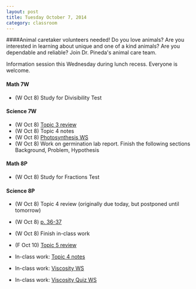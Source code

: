 ```yaml
---
layout: post  
title: Tuesday October 7, 2014
category: classroom
--- 
```

####Animal caretaker volunteers needed!
Do you love animals? Are you interested in learning about unique and one of a kind animals? Are you dependable and reliable? Join Dr. Pineda's animal care team. 

Information session this Wednesday during lunch recess. Everyone is welcome. 

#### Math 7W
* (W Oct 8) Study for Divisibility Test

#### Science 7W
* (W Oct 8) [Topic 3 review](https://www.dropbox.com/s/f0xh4kxv5gt3rz9/ScienceFocus7%20-%20p130.pdf?dl=0)
* (W Oct 8) Topic 4 notes
* (W Oct 8) [Photosynthesis WS](https://www.dropbox.com/s/8zcve5igovtt4jh/Photosynthesis.pdf?dl=0)
* (W Oct 8) Work on germination lab report. Finish the following sections Background, Problem, Hypothesis

#### Math 8P
* (W Oct 8) Study for Fractions Test

#### Science 8P
* (W Oct 8) Topic 4 review (originally due today, but postponed until tomorrow)
* (W Oct 8) [p. 36-37](https://www.dropbox.com/s/t2n6enfzp8ort61/ScienceFocus%208%20p36-37.pdf?dl=0)
* (W Oct 8) Finish in-class work
* (F Oct 10) [Topic 5 review](https://www.dropbox.com/s/uz1d8ve6ognskfr/ScienceFocus%208%20p58.pdf?dl=0)

* In-class work: [Topic 4 notes](https://www.dropbox.com/s/v4zkrfb9vokj8bl/Topic%204.1.pdf?dl=0)
* In-class work: [Viscosity WS](https://www.dropbox.com/s/3hc79oxdahkem7c/Viscosity%20vocab%20and%20crossword.pdf?dl=0)
* In-class work: [Viscosity Quiz WS](https://www.dropbox.com/s/lwvk7ld6iyeyfhb/Viscosity%20Quiz.pdf?dl=0)

